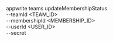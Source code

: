 appwrite teams updateMembershipStatus \
        --teamId <TEAM_ID> \
        --membershipId <MEMBERSHIP_ID> \
        --userId <USER_ID> \
        --secret <SECRET>
